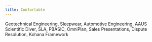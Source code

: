 ```yaml
---
title: Comfortable
---
```


Geotechnical Engineering, Sleepwear, Automotive Engineering, AAUS Scientific Diver, SLA, PBASIC, OmniPlan, Sales Presentations, Dispute Resolution, Kohana Framework
